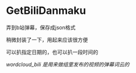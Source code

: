 # GetBiliDanmaku
弄到b站弹幕，保存成json格式

稍微封装了一下，用起来应该很方便

可以扒指定日期的，也可以扒一段时间的

*wordcloud_bili 是用来做组里发布的视频的弹幕词云的*
